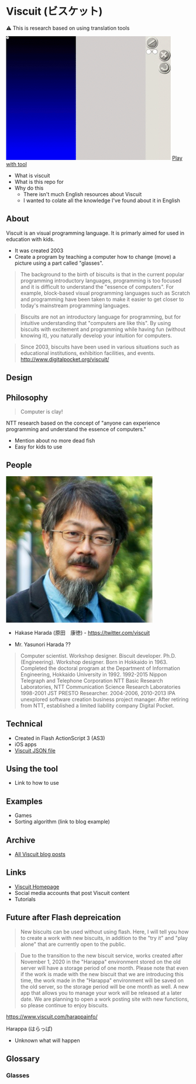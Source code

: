 # Viscuit (ビスケット)

⚠️ This is research based on using translation tools

![](images/viscuitlandmovie2.gif)
[Play with tool](https://develop.viscuit.com/env/publicarea.html)

- What is viscuit
- What is this repo for
- Why do this
  + There isn't much English resources about Viscuit
  + I wanted to colate all the knowledge I've found about it in English

## About

Viscuit is an visual programming language. It is primarly aimed for used in education with kids.

- It was created 2003
- Create a program by teaching a computer how to change (move) a picture using a part called "glasses".

> The background to the birth of biscuits is that in the current popular programming introductory languages, programming is too focused and it is difficult to understand the "essence of computers". For example, block-based visual programming languages ​​such as Scratch and programming have been taken to make it easier to get closer to today's mainstream programming languages.

> Biscuits are not an introductory language for programming, but for intuitive understanding that "computers are like this". By using biscuits with excitement and programming while having fun (without knowing it), you naturally develop your intuition for computers.

>Since 2003, biscuits have been used in various situations such as educational institutions, exhibition facilities, and events.
http://www.digitalpocket.org/viscuit/

## Design

## Philosophy
> Computer is clay!

NTT research based on the concept of "anyone can experience programming and understand the essence of computers."

- Mention about no more dead fish
- Easy for kids to use

## People

![Profile picture of Hakase Harada 原田　康徳](images/hakase_harada_profile_picture.jpg)

- Hakase Harada (原田　康徳) - https://twitter.com/viscuit

- Mr. Yasunori Harada ??

> Computer scientist. Workshop designer.
> Biscuit developer. Ph.D. (Engineering). Workshop designer. Born in Hokkaido in 1963. Completed the doctoral program at the Department of Information Engineering, Hokkaido University in 1992. 1992-2015 Nippon Telegraph and Telephone Corporation NTT Basic Research Laboratories, NTT Communication Science Research Laboratories 1998-2001 JST PRESTO Researcher. 2004-2006, 2010-2013 IPA unexplored software creation business project manager. After retiring from NTT, established a limited liability company Digital Pocket.

## Technical

- Created in Flash ActionScript 3 (AS3)
- iOS apps
- [Viscuit JSON file](#file-format)

## Using the tool

- Link to how to use

## Examples

- Games
- Sorting algorithm (link to blog example)

## Archive

- [All Viscuit blog posts](#scraped-posts)

## Links

- [Viscuit Homepage](https://www.viscuit.com/)
- Social media accounts that post Viscuit content
- Tutorials

## Future after Flash depreication

> New biscuits can be used without using flash. Here, I will tell you how to create a work with new biscuits, in addition to the "try it" and "play alone" that are currently open to the public.

> <Information> Due
to the transition to the new biscuit service, works created after November 1, 2020 in the "Harappa" environment stored on the old server will have a storage period of one month. Please note that even if the work is made with the new biscuit that we are introducing this time, the work made in the "Harappa" environment will be saved on the old server, so the storage period will be one month as well.
A new app that allows you to manage your work will be released at a later date. We are planning to open a work posting site with new functions, so please continue to enjoy biscuits.

https://www.viscuit.com/harappainfo/

Harappa (はらっぱ)

- Unknown what will happen

## Glossary

### Glasses
